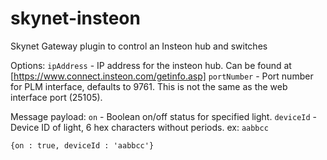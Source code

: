 skynet-insteon
==============

Skynet Gateway plugin to control an Insteon hub and switches


Options:
`ipAddress` - IP address for the insteon hub. Can be found at [https://www.connect.insteon.com/getinfo.asp]
`portNumber` - Port number for PLM interface, defaults to 9761. This is not the same as the web interface port (25105).

Message payload:
`on` - Boolean on/off status for specified light.
`deviceId` - Device ID of light, 6 hex characters without periods. ex: `aabbcc`

`{on : true, deviceId : 'aabbcc'}`